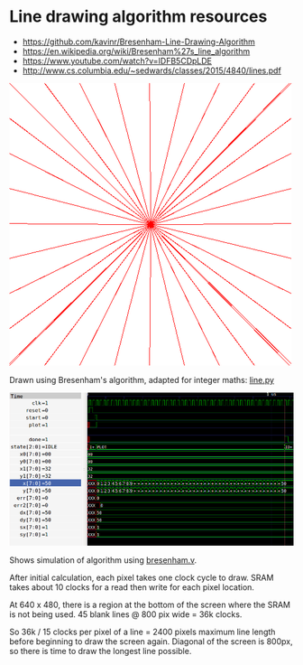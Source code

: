 # Line drawing algorithm resources

* https://github.com/kavinr/Bresenham-Line-Drawing-Algorithm
* https://en.wikipedia.org/wiki/Bresenham%27s_line_algorithm
* https://www.youtube.com/watch?v=IDFB5CDpLDE
* http://www.cs.columbia.edu/~sedwards/classes/2015/4840/lines.pdf

![lines](lines.png)

Drawn using Bresenham's algorithm, adapted for integer maths: [line.py](line.py)

![line strace](lines-trace.png)

Shows simulation of algorithm using [bresenham.v](../bresenham.v).

After initial calculation, each pixel takes one clock cycle to draw. SRAM takes
about 10 clocks for a read then write for each pixel location.

At 640 x 480, there is a region at the bottom of the screen where the SRAM is
not being used. 45 blank lines @ 800 pix wide = 36k clocks.

So 36k / 15 clocks per pixel of a line = 2400 pixels maximum line length before
beginning to draw the screen again. Diagonal of the screen is 800px, so there is
time to draw the longest line possible.
